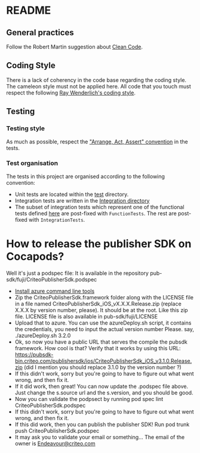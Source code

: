 #  README

## General practices

Follow the Robert Martin suggestion about [Clean Code](https://gist.github.com/wojteklu/73c6914cc446146b8b533c0988cf8d29).

## Coding Style

There is a lack of coherency in the code base regarding the coding style. The cameleon style must not be applied here. All code that you touch must respect the following [Ray Wenderlich's coding style](https://github.com/raywenderlich/objective-c-style-guide).


## Testing

### Testing style
As much as possible, respect the ["Arrange, Act, Assert" convention](http://wiki.c2.com/?ArrangeActAssert) in the tests.

### Test organisation
The tests in this project are organised according to the following convention:
- Unit tests are located within the [test](src/test/) directory.
- Integration tests are written in the [Integration directory](/pubsdkTests/IntegrationTests)
- The subset of integration tests which represent one of the functional tests defined [here](https://confluence.criteois.com/display/EE/Functional+Tests)
 are post-fixed with `FunctionTests`. The rest are post-fixed with `IntegrationTests`.


# How to release the publisher SDK on Cocapods?

Well it's just a podspec file: It is available in the repository pub-sdk/fuji/CriteoPublisherSdk.podspec

* [Install azure command line tools](https://docs.microsoft.com/en-us/cli/azure/install-azure-cli-macos?view=azure-cli-latest)
* Zip the CriteoPublisherSdk.framework folder along with the LICENSE file in a file named CriteoPublisherSdk_iOS_vX.X.X.Release.zip (replace X.X.X by version number, please). It should be at the root. Like this zip file. LICENSE file is also available in pub-sdk/fuji/LICENSE
* Upload that to azure. You can use the azureDeploy.sh script, it contains the credentials, you need to input the actual version number Please. say,     ./azureDeploy.sh 3.2.0
* Ok, so now you have a public URL that serves the compile the pubsdk framework. How cool is that? Verify that it works by using this URL: https://pubsdk-bin.criteo.com/publishersdk/ios/CriteoPublisherSdk_iOS_v3.1.0.Release.zip (did I mention you should replace 3.1.0 by the version number ?)
* If this didn't work, sorry but you're going to have to figure out what went wrong, and then fix it.
* If it did work, then great! You can now update the .podspec file above. Just change the s.source url and the s.version, and you should be good.
* Now you can validate the podpsect by running pod spec lint CriteoPublisherSdk.podspec
* If this didn't work, sorry but you're going to have to figure out what went wrong, and then fix it.
* If this did work, then you can publish the publisher SDK! Run pod trunk push CriteoPublisherSdk.podspec
* It may ask you to validate your email or something... The email of the owner is Endeavour@criteo.com
